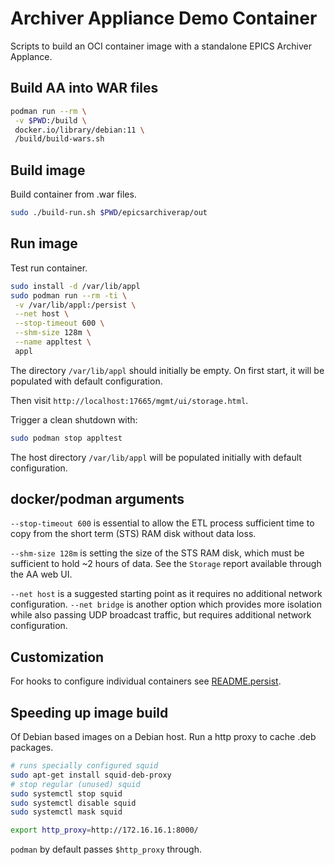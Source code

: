 # Archiver Appliance Demo Container

Scripts to build an OCI container image with a
standalone EPICS Archiver Applance.

## Build AA into WAR files

```sh
podman run --rm \
 -v $PWD:/build \
 docker.io/library/debian:11 \
 /build/build-wars.sh
```

## Build image

Build container from .war files.

```sh
sudo ./build-run.sh $PWD/epicsarchiverap/out
```

## Run image

Test run container.

```sh
sudo install -d /var/lib/appl
sudo podman run --rm -ti \
 -v /var/lib/appl:/persist \
 --net host \
 --stop-timeout 600 \
 --shm-size 128m \
 --name appltest \
 appl
```

The directory `/var/lib/appl` should initially be empty.
On first start, it will be populated with default configuration.

Then visit `http://localhost:17665/mgmt/ui/storage.html`.

Trigger a clean shutdown with:

```sh
sudo podman stop appltest
```

The host directory `/var/lib/appl` will be populated
initially with default configuration.

## docker/podman arguments

`--stop-timeout 600` is essential to allow the
ETL process sufficient time to copy from the short term (STS)
RAM disk without data loss.

`--shm-size 128m` is setting the size of the STS RAM disk,
which must be sufficient to hold ~2 hours of data.
See the `Storage` report available through the AA web UI.

`--net host` is a suggested starting point as it requires no additional network configuration.
`--net bridge` is another option which provides more isolation while also passing UDP broadcast traffic,
but requires additional network configuration.

## Customization

For hooks to configure individual containers see [README.persist](README.persist).


## Speeding up image build

Of Debian based images on a Debian host.
Run a http proxy to cache .deb packages.

```sh
# runs specially configured squid
sudo apt-get install squid-deb-proxy
# stop regular (unused) squid
sudo systemctl stop squid
sudo systemctl disable squid
sudo systemctl mask squid
```

```sh
export http_proxy=http://172.16.16.1:8000/
```

`podman` by default passes `$http_proxy` through.

